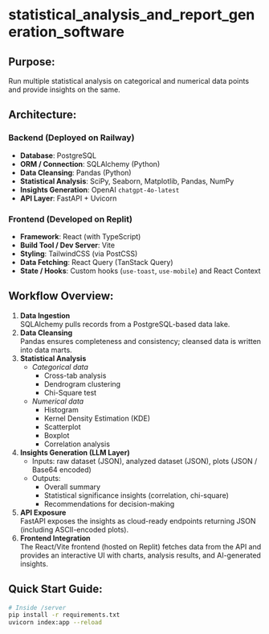 # statistical_analysis_and_report_generation_software
## Purpose: 
Run multiple statistical analysis on categorical and numerical data points and provide insights on the same.

## Architecture:
### Backend (Deployed on Railway)
- **Database**: PostgreSQL  
- **ORM / Connection**: SQLAlchemy (Python)  
- **Data Cleansing**: Pandas (Python)  
- **Statistical Analysis**: SciPy, Seaborn, Matplotlib, Pandas, NumPy  
- **Insights Generation**: OpenAI `chatgpt-4o-latest`  
- **API Layer**: FastAPI + Uvicorn  
### Frontend (Developed on Replit)
- **Framework**: React (with TypeScript)  
- **Build Tool / Dev Server**: Vite  
- **Styling**: TailwindCSS (via PostCSS)  
- **Data Fetching**: React Query (TanStack Query)  
- **State / Hooks**: Custom hooks (`use-toast`, `use-mobile`) and React Context  

## Workflow Overview:
1. **Data Ingestion**  
   SQLAlchemy pulls records from a PostgreSQL-based data lake.  
2. **Data Cleansing**  
   Pandas ensures completeness and consistency; cleansed data is written into data marts.  
3. **Statistical Analysis**  
   - *Categorical data*  
     - Cross-tab analysis  
     - Dendrogram clustering  
     - Chi-Square test  
   - *Numerical data*  
     - Histogram  
     - Kernel Density Estimation (KDE)  
     - Scatterplot  
     - Boxplot  
     - Correlation analysis  
4. **Insights Generation (LLM Layer)**  
   - Inputs: raw dataset (JSON), analyzed dataset (JSON), plots (JSON / Base64 encoded)  
   - Outputs:  
     - Overall summary  
     - Statistical significance insights (correlation, chi-square)  
     - Recommendations for decision-making  
5. **API Exposure**  
   FastAPI exposes the insights as cloud-ready endpoints returning JSON (including ASCII-encoded plots).  
6. **Frontend Integration**  
   The React/Vite frontend (hosted on Replit) fetches data from the API and provides an interactive UI with charts, analysis results, and AI-generated insights.

## Quick Start Guide:
```bash
# Inside /server
pip install -r requirements.txt
uvicorn index:app --reload

